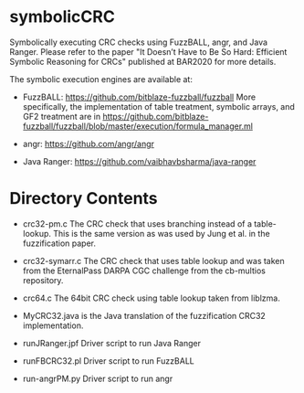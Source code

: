 # symbolicCRC

Symbolically executing CRC checks using FuzzBALL, angr, and Java Ranger.
Please refer to the paper "It Doesn’t Have to Be So Hard: Efficient Symbolic Reasoning for CRCs" published at BAR2020 for more details.

The symbolic execution engines are available at:

- FuzzBALL:
https://github.com/bitblaze-fuzzball/fuzzball
More specifically, the implementation of table treatment, symbolic arrays, and GF2 treatment are in https://github.com/bitblaze-fuzzball/fuzzball/blob/master/execution/formula_manager.ml

- angr:
https://github.com/angr/angr

- Java Ranger:
https://github.com/vaibhavbsharma/java-ranger


# Directory Contents

- crc32-pm.c
The CRC check that uses branching instead of a table-lookup. This is the same version as was used by Jung et al. in the fuzzification paper. 

- crc32-symarr.c 
The CRC check that uses table lookup and was taken from the EternalPass DARPA CGC challenge from the cb-multios repository.

- crc64.c
The 64bit CRC check using table lookup taken from liblzma.

- MyCRC32.java is the Java translation of the fuzzification CRC32 implementation.

- runJRanger.jpf
Driver script to run Java Ranger

- runFBCRC32.pl
Driver script to run FuzzBALL

- run-angrPM.py
Driver script to run angr

